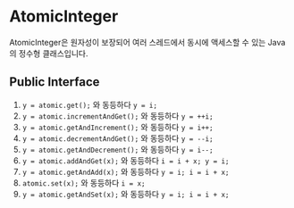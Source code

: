 # AtomicInteger

AtomicInteger은 원자성이 보장되어 여러 스레드에서 동시에 액세스할 수 있는 Java의 정수형 클래스입니다.

## Public Interface
1. `y = atomic.get();` 와 동등하다 `y = i;`
2. `y = atomic.incrementAndGet();` 와 동등하다 `y = ++i;`
3. `y = atomic.getAndIncrement();` 와 동등하다 `y = i++;`
4. `y = atomic.decrementAndGet();` 와 동등하다 `y = --i;`
5. `y = atomic.getAndDecrement();` 와 동등하다 `y = i--;`
6. `y = atomic.addAndGet(x);` 와 동등하다 `i = i + x; y = i;`
7. `y = atomic.getAndAdd(x);` 와 동등하다 `y = i; i = i + x;`
8. `atomic.set(x);` 와 동등하다 `i = x;`
9. `y = atomic.getAndSet(x);` 와 동등하다 `y = i; i = i + x;`